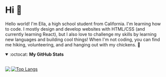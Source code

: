 # Hi :wave:

Hello world! I'm Ella, a high school student from California. I'm learning how to code. I mostly design and develop websites with HTML/CSS (and currently learning React), but I also love to challenge my skills by learning new languages and building cool things! When I'm not coding, you can find me hiking, volunteering, and and hanging out with my chickens. :chicken:

<details open>
 <summary> :octocat: <b>My GitHub Stats</b> </summary>
<br>
<p align = "center">
 <img align="left" src="https://github-readme-stats.vercel.app/api?username=eilla1&count_private=true" />
 </p>

 [![Top Langs](https://github-readme-stats.vercel.app/api/top-langs/?username=eilla1&layout=compact)](https://github.com/anuraghazra/github-readme-stats)


</details>

